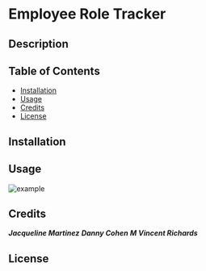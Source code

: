 # Employee Role Tracker


## Description

## Table of Contents

- [Installation](#installation)
- [Usage](#usage)
- [Credits](#credits)
- [License](#license)

## Installation

## Usage

![example](examples/snip.png)

## Credits

***Jacqueline Martinez***
***Danny Cohen***
***M Vincent Richards***

## License
